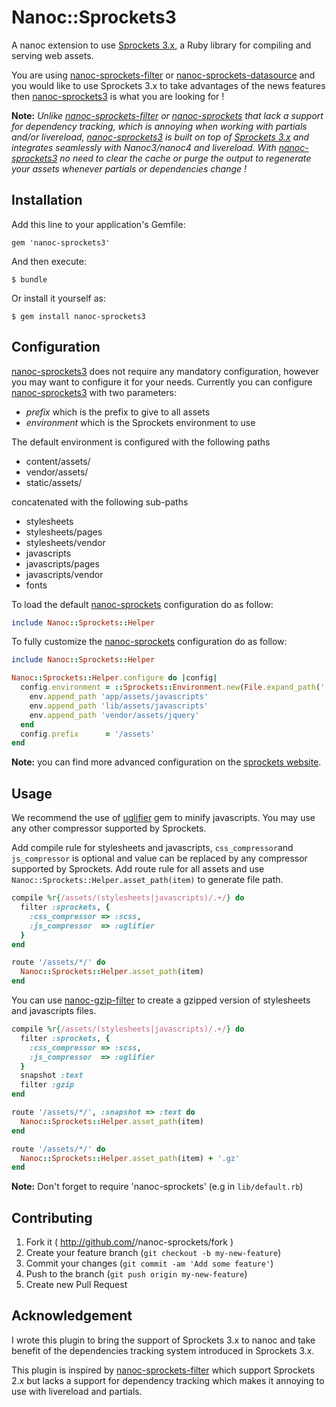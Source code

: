 # Nanoc::Sprockets3

A nanoc extension to use [Sprockets 3.x][sprockets], a Ruby library for compiling and serving web assets.

You are using [nanoc-sprockets-filter][nanoc-sprockets-filter] or [nanoc-sprockets-datasource][nanoc-sprockets] and
you would like to use Sprockets 3.x to take advantages of the news features then [nanoc-sprockets3] is
what you are looking for !

**Note:** *Unlike [nanoc-sprockets-filter] or [nanoc-sprockets] that lack a support
for dependency tracking, which is annoying when working with partials and/or livereload, [nanoc-sprockets3] is built
on top of [Sprockets 3.x][sprockets] and integrates seamlessly with Nanoc3/nanoc4 and livereload.
With [nanoc-sprockets3] no need to clear the cache or purge the output to regenerate your assets whenever partials
or dependencies change !*

## Installation

Add this line to your application's Gemfile:

    gem 'nanoc-sprockets3'

And then execute:

    $ bundle

Or install it yourself as:

    $ gem install nanoc-sprockets3

## Configuration

[nanoc-sprockets3][nanoc-sprockets3] does not require any mandatory configuration, however you may want to configure it
for your needs. Currently you can configure [nanoc-sprockets3][nanoc-sprockets3] with two parameters:
 - *prefix* which is the prefix to give to all assets
 - *environment* which is the Sprockets environment to use

The default environment is configured with the following paths
- content/assets/
- vendor/assets/
- static/assets/

concatenated with the following sub-paths
- stylesheets
- stylesheets/pages
- stylesheets/vendor
- javascripts
- javascripts/pages
- javascripts/vendor
- fonts

To load the default  [nanoc-sprockets] configuration do as follow:

```ruby
include Nanoc::Sprockets::Helper

```

To fully customize the [nanoc-sprockets] configuration do as follow:

```ruby
include Nanoc::Sprockets::Helper

Nanoc::Sprockets::Helper.configure do |config|
  config.environment = ::Sprockets::Environment.new(File.expand_path('.')) do |env|
    env.append_path 'app/assets/javascripts'
    env.append_path 'lib/assets/javascripts'
    env.append_path 'vendor/assets/jquery'
  end
  config.prefix      = '/assets'
end
```

**Note:** you can find more advanced configuration on the [sprockets website][sprockets].

## Usage

We recommend the use of [uglifier][uglifier] gem to minify javascripts.
You may use any other compressor supported by Sprockets.

Add compile rule for stylesheets and javascripts, `css_compressor`and `js_compressor` is optional
and value can be replaced by any compressor supported by Sprockets.
Add route rule for all assets and use `Nanoc::Sprockets::Helper.asset_path(item)` to generate file path.

```ruby
compile %r{/assets/(stylesheets|javascripts)/.+/} do
  filter :sprockets, {
    :css_compressor => :scss,
    :js_compressor  => :uglifier
  }
end

route '/assets/*/' do
  Nanoc::Sprockets::Helper.asset_path(item)
end
```

You can use [nanoc-gzip-filter][nanoc-gzip-filter] to create a
gzipped version of stylesheets and javascripts files.

```ruby
compile %r{/assets/(stylesheets|javascripts)/.+/} do
  filter :sprockets, {
    :css_compressor => :scss,
    :js_compressor  => :uglifier
  }
  snapshot :text
  filter :gzip
end

route '/assets/*/', :snapshot => :text do
  Nanoc::Sprockets::Helper.asset_path(item)
end

route '/assets/*/' do
  Nanoc::Sprockets::Helper.asset_path(item) + '.gz'
end
```

**Note:** Don't forget to require 'nanoc-sprockets' (e.g in `lib/default.rb`)


## Contributing

1. Fork it ( http://github.com/<my-github-username>/nanoc-sprockets/fork )
2. Create your feature branch (`git checkout -b my-new-feature`)
3. Commit your changes (`git commit -am 'Add some feature'`)
4. Push to the branch (`git push origin my-new-feature`)
5. Create new Pull Request

## Acknowledgement

I wrote this plugin to bring the support of Sprockets 3.x to nanoc and take benefit of the dependencies tracking system
introduced in Sprockets 3.x.

This plugin is inspired by [nanoc-sprockets-filter][nanoc-sprockets-filter] which support Sprockets 2.x but lacks a support
for dependency tracking which makes it annoying to use with livereload and partials.

[nanoc-sprockets3]: https://github.com/barraq/nanoc-sprockets "Sprockets 3.x support for nanoc"
[sprockets]: https://github.com/sstephenson/sprockets "Rack-based asset packaging"
[nanoc-sprockets-filter]: https://github.com/yannlugrin/nanoc-sprockets-filter "A nanoc filter to use Sprocket 2.x"
[nanoc-sprockets]: https://github.com/stormz/nanoc-sprockets "Use sprockets 2.x as a datasource for nanoc"
[nanoc-gzip-filter]: https://github.com/yannlugrin/nanoc-gzip-filter "A Nanoc filter to gzip content"
[uglifier]: https://github.com/lautis/uglifier "Ruby wrapper for UglifyJS JavaScript compressor"
